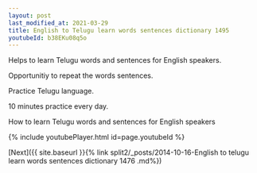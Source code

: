```yaml
---
layout: post
last_modified_at: 2021-03-29
title: English to Telugu learn words sentences dictionary 1495 
youtubeId: b38EKu08q5o
---
```

 
 
Helps to learn Telugu words and sentences for English speakers.

Opportunitiy to repeat the words sentences. 

Practice Telugu language. 
 
10 minutes practice every day. 
 
How to learn Telugu words and sentences for English speakers 
 
{% include youtubePlayer.html id=page.youtubeId %}
 
 
[Next]({{ site.baseurl }}{% link  split2/_posts/2014-10-16-English to telugu learn words sentences dictionary 1476 .md%})
 
